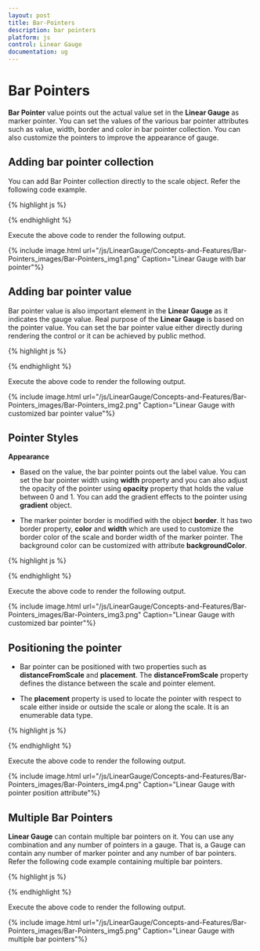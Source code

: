```yaml
---
layout: post
title: Bar-Pointers
description: bar pointers
platform: js
control: Linear Gauge
documentation: ug
---
```


# Bar Pointers

**Bar Pointer** value points out the actual value set in the **Linear Gauge** as marker pointer. You can set the values of the various bar pointer attributes such as value, width, border and color in bar pointer collection.  You can also customize the pointers to improve the appearance of gauge.

## Adding bar pointer collection

You can add Bar Pointer collection directly to the scale object. Refer the following code example.


{% highlight js %}


<div id="LinearGauge1"></div>
<script type="text/javascript">
$(function () {
// For Rendering Linear gauge
$("#LinearGauge1").ejLinearGauge({
//For Adding frame
frame: {
innerWidth: 8,
outerWidth: 10,
backgroundImageUrl:"../images/gauge/Gauge_linear_light.png"
},value:78,

//For Adding Scale collection
scales: [{
backgroundColor: "transparent",
border: { color: "transparent", width: 0 },
showMarkerPointers: false, showBarPointers: true,

//For Adding bar pointer collection
**barPointers: [{** width: 5, backgroundColor: "Grey"**}],**

//For Adding tick collection
ticks: [{ type: "majorinterval", width: 2,
color: "#8c8c8c", distanceFromScale: { x: 7, y: 0 } },
{ type: "minorinterval", width: 1,height:6,
color: "#8c8c8c", distanceFromScale: { x: 7, y: 0 } }]
}]
});
)};
</script>


{% endhighlight %}



Execute the above code to render the following output.


{% include image.html url="/js/LinearGauge/Concepts-and-Features/Bar-Pointers_images/Bar-Pointers_img1.png" Caption="Linear Gauge with bar pointer"%}



## Adding bar pointer value

Bar pointer value is also important element in the **Linear Gauge** as it indicates the gauge value. Real purpose of the **Linear Gauge** is based on the pointer value. You can set the bar pointer value either directly during rendering the control or it can be achieved by public method.



{% highlight js %}


<div id="LinearGauge1"></div>
<script type="text/javascript">
$(function () {
// For Rendering Linear gauge
$("#LinearGauge1").ejLinearGauge({enableAnimation:false,
//For Adding frame
frame: {
innerWidth: 8,
outerWidth: 10,
backgroundImageUrl: "../images/gauge/Gauge_linear_light.png"
},
//For Adding Scales
scales: [{
backgroundColor: "transparent",
border: { color: "transparent", width: 0 },
showMarkerPointers: false, showBarPointers: true,

//For Adding bar pointer collection
barPointers: [{
width: 5,
backgroundColor: "Grey",
**value:91**
}],

//For Adding tick collection
ticks: [{
type: "majorinterval", width: 2,
color: "#8c8c8c", distanceFromScale: { x: 7, y: 0 }
},
{
type: "minorinterval", width: 1, height: 6,
color: "#8c8c8c", distanceFromScale: { x: 7, y: 0 }
}]
}]
});
});
</script>


{% endhighlight %}



Execute the above code to render the following output.

{% include image.html url="/js/LinearGauge/Concepts-and-Features/Bar-Pointers_images/Bar-Pointers_img2.png" Caption="Linear Gauge with customized bar pointer value"%}

## Pointer Styles

**Appearance**

* Based on the value, the bar pointer points out the label value. You can set the bar pointer width using **width** property and you can also adjust the opacity of the pointer using **opacity** property that holds the value between 0 and 1. You can add the gradient effects to the pointer using **gradient** object. 

* The marker pointer border is modified with the object **border**. It has two border property, **color** and **width** which are used to customize the border color of the scale and border width of the marker pointer. The background color can be customized with attribute **backgroundColor**.



{% highlight js %}


<div id="LinearGauge1"></div>
<script type="text/javascript">
$(function () {
// For Rendering Linear gauge
$("#LinearGauge1").ejLinearGauge({enableAnimation:false,
// Adding Frame object
frame: {
innerWidth: 8,
outerWidth: 10,
backgroundImageUrl: "../images/gauge/Gauge_linear_light.png"
},

// Adding Scale collection
scales: [{
backgroundColor: "transparent",
border: { color: "transparent", width: 0 },
showMarkerPointers: false, showBarPointers: true,

// Adding bar pointer collection
barPointers: [{
**width: 10,**
**backgroundColor: "Red",**
**border: { color: "#860201", width: 2 },**
**opacity:0.7,**
value: 91 }],

// Adding tick collection
ticks: [{
type: "majorinterval", width: 2,
color: "#8c8c8c", distanceFromScale: { x: 7, y: 0 }
},
{
type: "minorinterval", width: 1, height: 6,
color: "#8c8c8c", distanceFromScale: { x: 7, y: 0 }
}]
}]
});
});
</script>


{% endhighlight %}



Execute the above code to render the following output.



{% include image.html url="/js/LinearGauge/Concepts-and-Features/Bar-Pointers_images/Bar-Pointers_img3.png" Caption="Linear Gauge with customized bar pointer"%}

## Positioning the pointer	

* Bar pointer can be positioned with two properties such as **distanceFromScale** and **placement**. The **distanceFromScale** property defines the distance between the scale and pointer element. 

* The **placement** property is used to locate the pointer with respect to scale either inside or outside the scale or along the scale. It is an enumerable data type.



{% highlight js %}


<div id="LinearGauge1"></div>
<script type="text/javascript">
$(function () {
// For Rendering Linear gauge
$("#LinearGauge1").ejLinearGauge({enableAnimation:false,
//Adding frame object
frame: {
innerWidth: 8,
outerWidth: 10,
backgroundImageUrl: "../images/gauge/Gauge_linear_light.png"
},

//Adding Scale collection
scales: [{
backgroundColor: "transparent",
border: { color: "transparent", width: 0 },
showMarkerPointers: false, showBarPointers: true,

//Adding bar pointer collection
barPointers: [{
width: 10,
backgroundColor: "#8BABFF",
value: 91,
**placement: "near",**
**distanceFromScale: 20**
}],

//Adding tick collection
ticks: [{
type: "majorinterval", width: 2,
color: "#8c8c8c", distanceFromScale: { x: 7, y: 0 }
},
{
type: "minorinterval", width: 1, height: 6,
color: "#8c8c8c", distanceFromScale: { x: 7, y: 0 }
}]
}]
});
});
</script>


{% endhighlight %}



Execute the above code to render the following output.


{% include image.html url="/js/LinearGauge/Concepts-and-Features/Bar-Pointers_images/Bar-Pointers_img4.png" Caption="Linear Gauge with pointer position attribute"%}

## Multiple Bar Pointers

**Linear Gauge** can contain multiple bar pointers on it. You can use any combination and any number of pointers in a gauge. That is, a Gauge can contain any number of marker pointer and any number of bar pointers. Refer the following code example containing multiple bar pointers.


{% highlight js %}


<div id="LinearGauge1"></div>
<script type="text/javascript">
$(function () {
// For Rendering Linear gauge
$("#LinearGauge1").ejLinearGauge({enableAnimation:false,height:500,
width:300,labelColor:"Grey",
//Adding frame object
frame: {
innerWidth: 8,
outerWidth: 10,
backgroundImageUrl: "../images/gauge/Gauge_linear_dark1.png"
},

//Adding scale collection
scales: [{
backgroundColor: "transparent",
border: { color: "transparent", width: 0 },
showMarkerPointers: false, showBarPointers: true,showCustomLabels:true,

//Adding bar pointer collection
barPointers: [
//Adding bar pointer 1
{ width: 10, backgroundColor: "#8BABFF",
value: 91, placement: "near", distanceFromScale: 60
},

//Adding bar pointer 2
{ width: 10, backgroundColor: "#FDB761", value: 51,
placement: "near", distanceFromScale: 20
},

//Adding bar pointer 3
{ width: 10, backgroundColor: "Red", value: 88,
placement: "near", distanceFromScale: 100
}
],

//Adding tick collection
ticks: [{
type: "majorinterval", width: 2,
color: "#8c8c8c", distanceFromScale: { x: 7, y: 0 }
},
{
type: "minorinterval", width: 1, height: 6,
color: "#8c8c8c", distanceFromScale: { x: 7, y: 0 }
}],

//Adding custom label collection
customLabels: [
{ value: "Mathematics Mark Comparision",
position: { x: 55, y: 97 } },
{ value: "Halfyearly", position: { x: 72, y: 87 }, textAngle: 90 },
{ value: "Quaterly", position: { x: 56, y: 87 }, textAngle: 90 },
{ value: "Annual", position: { x: 87, y: 87 }, textAngle: 90 }]
}]
});
});
</script>


{% endhighlight %}



Execute the above code to render the following output.



{% include image.html url="/js/LinearGauge/Concepts-and-Features/Bar-Pointers_images/Bar-Pointers_img5.png" Caption="Linear Gauge with multiple bar pointers"%}


